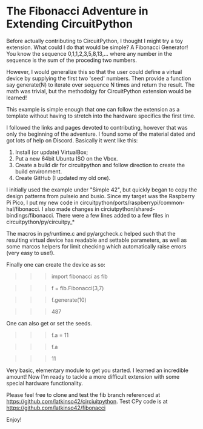 # The Fibonacci Adventure in Extending CircuitPython

Before actually contributing to CircuitPython, I thought I might try a toy extension.
What could I do that would be simple? A Fibonacci Generator! You know the sequence
0,1,1,2,3,5,8,13,... where any number in the sequence is the sum of the proceding two numbers.

However, I would generalize this so that the user could define a virtual device by
supplying the first two 'seed' numbers. Then provide a function say generate(N) to iterate over
sequence N times and return the result. The math was trivial, but the methodolgy for CircuitPython
extension would be learned!

This example is simple enough that one can follow the extension as a template without
having to stretch into the hardware specifics the first time.

I followed the links and pages devoted to contributing, however that was only the beginning of the adventure.
I found some of the material dated and got lots of help on Discord. Basically it went like this:

1) Install (or update) VirtualBox;
2) Put a new 64bit Ubuntu ISO on the Vbox.
3) Create a build dir for circuitpython and follow direction to create the build environment.
4) Create GitHub (I updated my old one).

I initially used the example under "Simple 42", but quickly began to copy the design patterns from pulseio and busio.
Since my target was the Raspberry Pi Pico, I put my new code in circuitpython/ports/raspberrypi/common-hal/fibonacci.
I also made changes in circiutpython/shared-bindings/fibonacci.
There were a few lines added to a few files in circuitpython/py/circuitpy_*

The macros in py/runtime.c and py/argcheck.c helped such that the resulting virtual device has readable and settable parameters, as well as some marcos helpers for limit checking which automatically raise errors (very easy to use!).

Finally one can create the device as so:

   >>>import fibonacci as fib

   >>>f = fib.Fibonacci(3,7)

   >>>f.generate(10)

   >>>487

One can also get or set the seeds.

   >>>f.a = 11

   >>>f.a

   >>>11

Very basic, elementary module to get you started. I learned an incredible amount!
Now I'm ready to tackle a more difficult extension with some special hardware functionality.

Please feel free to clone and test the fib branch referenced at https://github.com/latkinso42/circiuitpython.
Test CPy code is at https://github.com/latkinso42/fibonacci

Enjoy!